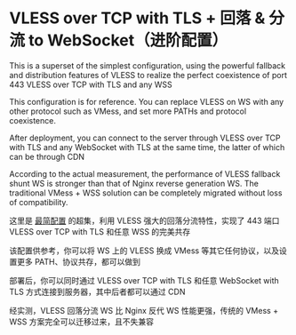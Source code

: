 # VLESS over TCP with TLS + 回落 & 分流 to WebSocket（进阶配置）


This is a superset of the simplest configuration, using the powerful fallback and distribution features of VLESS to realize the perfect coexistence of port 443 VLESS over TCP with TLS and any WSS

This configuration is for reference. You can replace VLESS on WS with any other protocol such as VMess, and set more PATHs and protocol coexistence.

After deployment, you can connect to the server through VLESS over TCP with TLS and any WebSocket with TLS at the same time, the latter of which can be through CDN

According to the actual measurement, the performance of VLESS fallback shunt WS is stronger than that of Nginx reverse generation WS. The traditional VMess + WSS solution can be completely migrated without loss of compatibility.


这里是 [最简配置](<../VLESS-TCP-TLS%20(minimal%20by%20rprx)>) 的超集，利用 VLESS 强大的回落分流特性，实现了 443 端口 VLESS over TCP with TLS 和任意 WSS 的完美共存

该配置供参考，你可以将 WS 上的 VLESS 换成 VMess 等其它任何协议，以及设置更多 PATH、协议共存，都可以做到

部署后，你可以同时通过 VLESS over TCP with TLS 和任意 WebSocket with TLS 方式连接到服务器，其中后者都可以通过 CDN

经实测，VLESS 回落分流 WS 比 Nginx 反代 WS 性能更强，传统的 VMess + WSS 方案完全可以迁移过来，且不失兼容

